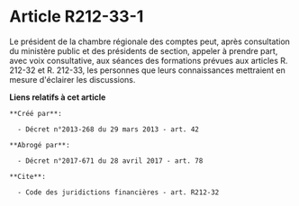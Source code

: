 # Article R212-33-1

Le président de la chambre régionale des comptes peut, après consultation du ministère public et des présidents de section,
appeler à prendre part, avec voix consultative, aux séances des formations prévues aux articles R. 212-32 et R. 212-33, les
personnes que leurs connaissances mettraient en mesure d'éclairer les discussions.

**Liens relatifs à cet article**

	**Créé par**:

	  - Décret n°2013-268 du 29 mars 2013 - art. 42

	**Abrogé par**:

	  - Décret n°2017-671 du 28 avril 2017 - art. 78

	**Cite**:

	  - Code des juridictions financières - art. R212-32
